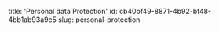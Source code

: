 title: 'Personal data Protection'
id: cb40bf49-8871-4b92-bf48-4bb1ab93a9c5
slug: personal-protection
